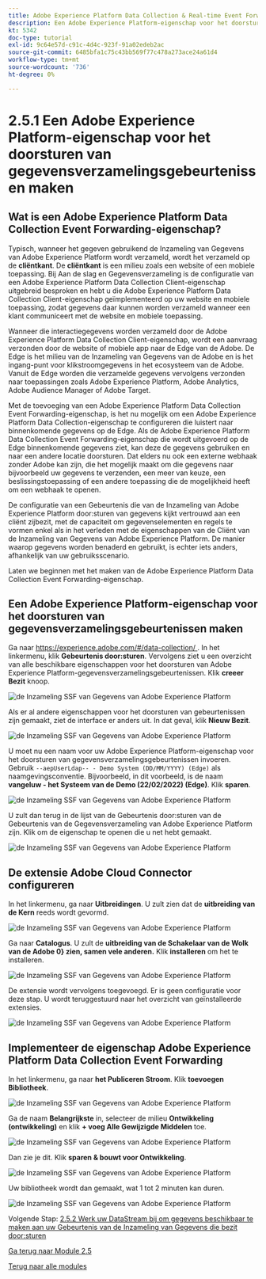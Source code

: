 ```yaml
---
title: Adobe Experience Platform Data Collection & Real-time Event Forwarding Side Forwarding - Create an Adobe Experience Platform Data Collection Event Forwarding property
description: Een Adobe Experience Platform-eigenschap voor het doorsturen van gegevensverzamelingsgebeurtenissen maken
kt: 5342
doc-type: tutorial
exl-id: 9c64e57d-c91c-4d4c-923f-91a02edeb2ac
source-git-commit: 6485bfa1c75c43bb569f77c478a273ace24a61d4
workflow-type: tm+mt
source-wordcount: '736'
ht-degree: 0%

---
```


# 2.5.1 Een Adobe Experience Platform-eigenschap voor het doorsturen van gegevensverzamelingsgebeurtenissen maken

## Wat is een Adobe Experience Platform Data Collection Event Forwarding-eigenschap?

Typisch, wanneer het gegeven gebruikend de Inzameling van Gegevens van Adobe Experience Platform wordt verzameld, wordt het verzameld op de **cliëntkant**. De **cliëntkant** is een milieu zoals een website of een mobiele toepassing. Bij Aan de slag en Gegevensverzameling is de configuratie van een Adobe Experience Platform Data Collection Client-eigenschap uitgebreid besproken en hebt u die Adobe Experience Platform Data Collection Client-eigenschap geïmplementeerd op uw website en mobiele toepassing, zodat gegevens daar kunnen worden verzameld wanneer een klant communiceert met de website en mobiele toepassing.

Wanneer die interactiegegevens worden verzameld door de Adobe Experience Platform Data Collection Client-eigenschap, wordt een aanvraag verzonden door de website of mobiele app naar de Edge van de Adobe. De Edge is het milieu van de Inzameling van Gegevens van de Adobe en is het ingang-punt voor klikstroomgegevens in het ecosysteem van de Adobe. Vanuit de Edge worden die verzamelde gegevens vervolgens verzonden naar toepassingen zoals Adobe Experience Platform, Adobe Analytics, Adobe Audience Manager of Adobe Target.

Met de toevoeging van een Adobe Experience Platform Data Collection Event Forwarding-eigenschap, is het nu mogelijk om een Adobe Experience Platform Data Collection-eigenschap te configureren die luistert naar binnenkomende gegevens op de Edge. Als de Adobe Experience Platform Data Collection Event Forwarding-eigenschap die wordt uitgevoerd op de Edge binnenkomende gegevens ziet, kan deze de gegevens gebruiken en naar een andere locatie doorsturen. Dat elders nu ook een externe webhaak zonder Adobe kan zijn, die het mogelijk maakt om die gegevens naar bijvoorbeeld uw gegevens te verzenden, een meer van keuze, een beslissingstoepassing of een andere toepassing die de mogelijkheid heeft om een webhaak te openen.

De configuratie van een Gebeurtenis die van de Inzameling van Adobe Experience Platform door:sturen van gegevens kijkt vertrouwd aan een cliënt zijbezit, met de capaciteit om gegevenselementen en regels te vormen enkel als in het verleden met de eigenschappen van de Cliënt van de Inzameling van Gegevens van Adobe Experience Platform. De manier waarop gegevens worden benaderd en gebruikt, is echter iets anders, afhankelijk van uw gebruiksscenario.

Laten we beginnen met het maken van de Adobe Experience Platform Data Collection Event Forwarding-eigenschap.

## Een Adobe Experience Platform-eigenschap voor het doorsturen van gegevensverzamelingsgebeurtenissen maken

Ga naar [ https://experience.adobe.com/#/data-collection/ ](https://experience.adobe.com/#/data-collection/). In het linkermenu, klik **Gebeurtenis door:sturen**. Vervolgens ziet u een overzicht van alle beschikbare eigenschappen voor het doorsturen van Adobe Experience Platform-gegevensverzamelingsgebeurtenissen. Klik **creeer Bezit** knoop.

![ de Inzameling SSF van Gegevens van Adobe Experience Platform ](./images/launchhome.png)

Als er al andere eigenschappen voor het doorsturen van gebeurtenissen zijn gemaakt, ziet de interface er anders uit. In dat geval, klik **Nieuw Bezit**.

![ de Inzameling SSF van Gegevens van Adobe Experience Platform ](./images/launchhomea.png)

U moet nu een naam voor uw Adobe Experience Platform-eigenschap voor het doorsturen van gegevensverzamelingsgebeurtenissen invoeren. Gebruik `--aepUserLdap-- - Demo System (DD/MM/YYYY) (Edge)` als naamgevingsconventie. Bijvoorbeeld, in dit voorbeeld, is de naam **vangeluw - het Systeem van de Demo (22/02/2022) (Edge)**. Klik **sparen**.

![ de Inzameling SSF van Gegevens van Adobe Experience Platform ](./images/ssf1.png)

U zult dan terug in de lijst van de Gebeurtenis door:sturen van de Gebeurtenis van de Gegevensverzameling van Adobe Experience Platform zijn. Klik om de eigenschap te openen die u net hebt gemaakt.

![ de Inzameling SSF van Gegevens van Adobe Experience Platform ](./images/ssf2.png)

## De extensie Adobe Cloud Connector configureren

In het linkermenu, ga naar **Uitbreidingen**. U zult zien dat de **uitbreiding van de Kern** reeds wordt gevormd.

![ de Inzameling SSF van Gegevens van Adobe Experience Platform ](./images/ssf3.png)

Ga naar **Catalogus**. U zult de **uitbreiding van de Schakelaar van de Wolk van de Adobe 0&rbrace; zien, samen vele anderen.** Klik **installeren** om het te installeren.

![ de Inzameling SSF van Gegevens van Adobe Experience Platform ](./images/ssf4.png)

De extensie wordt vervolgens toegevoegd. Er is geen configuratie voor deze stap. U wordt teruggestuurd naar het overzicht van geïnstalleerde extensies.

![ de Inzameling SSF van Gegevens van Adobe Experience Platform ](./images/ssf5.png)

## Implementeer de eigenschap Adobe Experience Platform Data Collection Event Forwarding

In het linkermenu, ga naar **het Publiceren Stroom**. Klik **toevoegen Bibliotheek**.

![ de Inzameling SSF van Gegevens van Adobe Experience Platform ](./images/ssf6.png)

Ga de naam **Belangrijkste** in, selecteer de milieu **Ontwikkeling (ontwikkeling)** en klik **+ voeg Alle Gewijzigde Middelen** toe.

![ de Inzameling SSF van Gegevens van Adobe Experience Platform ](./images/ssf7.png)

Dan zie je dit. Klik **sparen &amp; bouwt voor Ontwikkeling**.

![ de Inzameling SSF van Gegevens van Adobe Experience Platform ](./images/ssf8.png)

Uw bibliotheek wordt dan gemaakt, wat 1 tot 2 minuten kan duren.

![ de Inzameling SSF van Gegevens van Adobe Experience Platform ](./images/ssf10.png)

Volgende Stap: [ 2.5.2 Werk uw DataStream bij om gegevens beschikbaar te maken aan uw Gebeurtenis van de Inzameling van Gegevens die bezit door:sturen ](./ex2.md)

[Ga terug naar Module 2.5](./aep-data-collection-ssf.md)

[Terug naar alle modules](./../../../overview.md)

